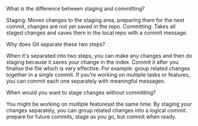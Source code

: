 What is the difference between staging and committing?

Staging: Moves changes to the staging area, preparing them for the next commit, changes are not yet saved in the repo.
Committing: Takes all staged changes and saves them in the local repo with a commit message.

Why does Git separate these two steps?

When it's separated into two steps, you can make any changes and then do staging because it saves your change in the index. Commit it after you finalise the file which is very effective. For example: group related changes together in a single commit. If you're working on multiple tasks or features, you can commit each one separately with meaningful messages.


When would you want to stage changes without committing?

You might be working on multiple featuresat the same time. By staging your changes separately, you can group related changes into a logical commit.
prepare for future commits, stage as you go, but commit when ready.
